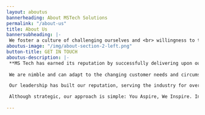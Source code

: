 ```yaml
---
layout: aboutus
bannerheading: About MSTech Solutions
permalink: "/about-us"
title: About Us
bannersubheading: |-
 We foster a culture of challenging ourselves and <br> willingness to take responsibility to enhance the <br> experience of our partners in  success by <br> embracing continuous improvement.
aboutus-image: "/img/about-section-2-left.png"
button-title: GET IN TOUCH
aboutus-description: |-
 **MS Tech has earned its reputation by successfully delivering upon our client aspirations by inspiring skilled professionals ready to advance their careers and transgress the boundaries. Our decades of leadership expertise combined with industry knowledge and partnerships across platforms enables us to find the hard-to-find talent that aligns with your specific business roles.** 
 
 We are nimble and can adapt to the changing customer needs and circumstances without going over the organizational rigidities and structure hoops.

 Our leadership has built our reputation, serving the industry for over two decades with Trust and Integrity, Transparency and Responsibility, Commitment to Excellence, and Customer and Career Success. These core values fuel our aspiration to be the leading talent provider.

 Although strategic, our approach is simple: You Aspire, We Inspire. Inspired by your aspirations, we combine the power of innovative HR technology with human insight to connect the right talent to the right opportunity with longevity and career growth for opportunity seekers while delivering our client’s business success.
 
---
```

